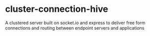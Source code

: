 # cluster-connection-hive
A clustered server built on socket.io and express to deliver free form connections and routing between endpoint servers and applications
